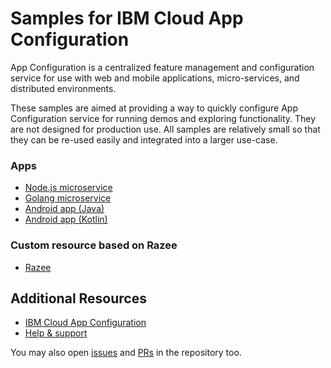 # Samples for IBM Cloud App Configuration
App Configuration is a centralized feature management and configuration service for use with web and mobile applications, micro-services, and distributed environments.

These samples are aimed at providing a way to quickly configure App Configuration service for running demos and exploring functionality. They are not designed for production use. All samples are relatively small so that they can be re-used easily and integrated into a larger use-case.

### Apps
- [Node.js microservice](nodejs)
- [Golang microservice](golang)
- [Android app (Java)](android-java)
- [Android app (Kotlin)](android-kotlin)

### Custom resource based on Razee
- [Razee](razee)

## Additional Resources

- [IBM Cloud App Configuration](https://cloud.ibm.com/catalog/services/app-configuration#about)
- [Help & support](https://cloud.ibm.com/docs/app-configuration?topic=app-configuration-ac-getting-help-and-support)

You may also open [issues](https://github.com/IBM/appconfiguration-samples/issues) and
[PRs](https://github.com/IBM/appconfiguration-samples/pulls) in the repository too.